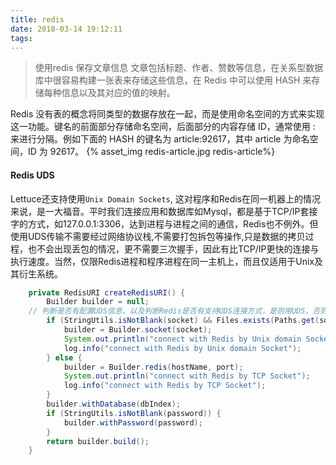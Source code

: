 ```yaml
---
title: redis
date: 2018-03-14 19:12:11
tags:
---
```


> 使用redis 保存文章信息
文章包括标题、作者、赞数等信息，在关系型数据库中很容易构建一张表来存储这些信息，在 Redis 中可以使用 HASH 来存储每种信息以及其对应的值的映射。

Redis 没有表的概念将同类型的数据存放在一起，而是使用命名空间的方式来实现这一功能。键名的前面部分存储命名空间，后面部分的内容存储 ID，通常使用 : 来进行分隔。例如下面的 HASH 的键名为 article:92617，其中 article 为命名空间，ID 为 92617。
{% asset_img redis-article.jpg redis-article%}


#### Redis UDS

Lettuce还支持使用`Unix Domain Sockets`, 这对程序和Redis在同一机器上的情况来说，是一大福音。平时我们连接应用和数据库如Mysql，都是基于TCP/IP套接字的方式，如127.0.0.1:3306，达到进程与进程之间的通信，Redis也不例外。但使用UDS传输不需要经过网络协议栈,不需要打包拆包等操作,只是数据的拷贝过程，也不会出现丢包的情况，更不需要三次握手，因此有比TCP/IP更快的连接与执行速度。当然，仅限Redis进程和程序进程在同一主机上，而且仅适用于Unix及其衍生系统。

```java
    private RedisURI createRedisURI() {
        Builder builder = null;
    // 判断是否有配置UDS信息，以及判断Redis是否有支持UDS连接方式，是则用UDS，否则用TCP
        if (StringUtils.isNotBlank(socket) && Files.exists(Paths.get(socket))) {
            builder = Builder.socket(socket);
            System.out.println("connect with Redis by Unix domain Socket");
            log.info("connect with Redis by Unix domain Socket");
        } else {
            builder = Builder.redis(hostName, port);
            System.out.println("connect with Redis by TCP Socket");
            log.info("connect with Redis by TCP Socket");
        }
        builder.withDatabase(dbIndex);
        if (StringUtils.isNotBlank(password)) {
            builder.withPassword(password);
        }
        return builder.build();
    }
```